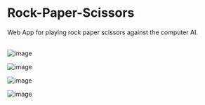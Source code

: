 # Rock-Paper-Scissors
Web App for playing rock paper scissors against the computer AI.
<br><br>

![image](https://github.com/Piyushmudgal/Rock-Paper-Scissors/assets/72311008/3b757b84-9bfc-4716-9e0a-8c8b7c12e070)

![image](https://github.com/Piyushmudgal/Rock-Paper-Scissors/assets/72311008/a05205b8-844e-45ac-8994-36ac1ca36a20)

![image](https://github.com/Piyushmudgal/Rock-Paper-Scissors/assets/72311008/94b6ea3e-6ab4-4d0b-8ca0-d1d3f7956b68)

![image](https://github.com/Piyushmudgal/Rock-Paper-Scissors/assets/72311008/ff03ff99-44c0-4da6-840f-75423474c1c7)

